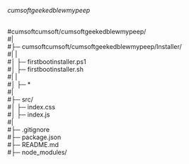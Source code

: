 *cumsoftgeekedblewmypeep*


<br>#cumsoftcumsoft/cumsoftgeekedblewmypeep/
<br>#|
<br>#├─ cumsoftcumsoft/cumsoftgeekedblewmypeep/Installer/
<br>#|  |
<br>#│  ├─ firstbootinstaller.ps1
<br>#│  ├─ firstbootinstaller.sh
<br>#|  |
<br>#│  ├─ *
<br>#|
<br>#├─ src/
<br>#│  ├─ index.css
<br>#│  ├─ index.js
<br>#|
<br>#├─ .gitignore
<br>#├─ package.json
<br>#├─ README.md
<br>#├─ node_modules/

